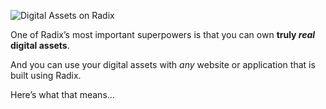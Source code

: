 ![Digital Assets on Radix](/quests-images/key/1.1-KeyImage_Radix.webp)

One of Radix’s most important superpowers is that you can own **truly _real_ digital assets**.

And you can use your digital assets with _any_ website or application that is built using Radix.

Here’s what that means…
